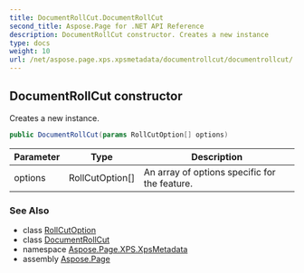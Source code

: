 ```yaml
---
title: DocumentRollCut.DocumentRollCut
second_title: Aspose.Page for .NET API Reference
description: DocumentRollCut constructor. Creates a new instance
type: docs
weight: 10
url: /net/aspose.page.xps.xpsmetadata/documentrollcut/documentrollcut/
---
```

## DocumentRollCut constructor

Creates a new instance.

```csharp
public DocumentRollCut(params RollCutOption[] options)
```

| Parameter | Type | Description |
| --- | --- | --- |
| options | RollCutOption[] | An array of options specific for the feature. |

### See Also

* class [RollCutOption](../../rollcut.rollcutoption/)
* class [DocumentRollCut](../)
* namespace [Aspose.Page.XPS.XpsMetadata](../../documentrollcut/)
* assembly [Aspose.Page](../../../)


